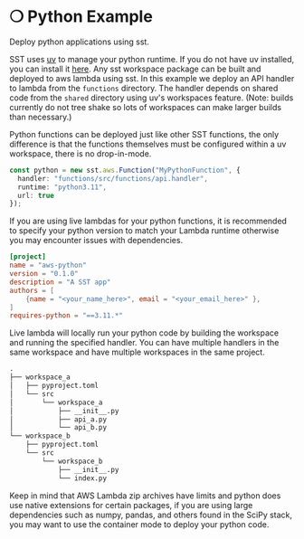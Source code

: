 # ❍ Python Example

Deploy python applications using sst.

SST uses [uv](https://github.com/astral-sh/uv) to manage your python runtime. If you do not have uv installed, you can install it [here](https://docs.astral.sh/uv/getting-started/installation/). Any sst workspace package can be built and deployed to aws lambda using sst. In this example we deploy an API handler to lambda from the `functions` directory. The handler depends on shared code from the `shared` directory using uv's workspaces feature. (Note: builds currently do not tree shake so lots of workspaces can make larger builds than necessary.)

Python functions can be deployed just like other SST functions, the only difference is that the functions themselves must be configured within a uv workspace, there is no drop-in-mode.

```typescript title="sst.config.ts"
const python = new sst.aws.Function("MyPythonFunction", {
  handler: "functions/src/functions/api.handler",
  runtime: "python3.11",
  url: true
});
```


If you are using live lambdas for your python functions, it is recommended to specify your python version to match your Lambda runtime otherwise you may encounter issues with dependencies.

```toml title="src/pyproject.toml"
[project]
name = "aws-python"
version = "0.1.0"
description = "A SST app"
authors = [
    {name = "<your_name_here>", email = "<your_email_here>" },
]
requires-python = "==3.11.*"
```

Live lambda will locally run your python code by building the workspace and running the specified handler. You can have multiple handlers in the same workspace and have multiple workspaces in the same project.

```markdown
.
├── workspace_a
│   ├── pyproject.toml
│   └── src
│       └── workspace_a
│           ├── __init__.py
│           ├── api_a.py
│           └── api_b.py
└── workspace_b
    ├── pyproject.toml
    └── src
        └── workspace_b
            ├── __init__.py
            └── index.py
```

Keep in mind that AWS Lambda zip archives have limits and python does use native extensions for certain packages, if you are using large dependencies such as numpy, pandas, and others found in the SciPy stack, you may want to use the container mode to deploy your python code.
